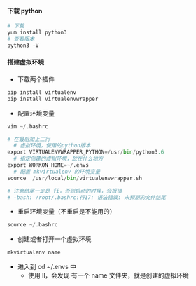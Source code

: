 
#### 下载 python
```py
# 下载
yum install python3
# 查看版本
python3 -V
```



#### 搭建虚拟环境
- 下载两个插件
```py
pip install virtualenv
pip install virtualenvwrapper
```


- 配置环境变量
```py
vim ~/.bashrc

# 在最后加上三行
  # 虚拟环境，使用的python版本
export VIRTUALENVWRAPPER_PYTHON=/usr/bin/python3.6  
  # 指定创建的虚拟环境，放在什么地方
export WORKON_HOME=~/.envs  
  # 配置 mkvirtualenv 的环境变量    
source  /usr/local/bin/virtualenvwrapper.sh  

# 注意结尾一定是 fi，否则启动的时候，会报错
# -bash: /root/.bashrc:行17: 语法错误: 未预期的文件结尾
```

- 重启环境变量（不重启是不能用的）
```py
source ~/.bashrc
```


- 创建或者打开一个虚拟环境
```py
mkvirtualenv name
```

- 进入到 cd ~/.envs 中
  - 使用 ll，会发现 有一个 name 文件夹，就是创建的虚拟环境
 
